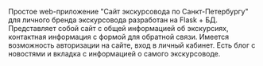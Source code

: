Простое web-приложение "Сайт экскурсовода по Санкт-Петербургу" для личного бренда экскурсовода разработан на Flask + БД. 
Представляет собой  сайт с общей информацией об экскурсиях, контактная информация с формой для обратной связи.
Имеется возможность авторизации на сайте, вход в личный кабинет. Есть блог с новостями и вкладка с информацией о самого экскурсоводе.

